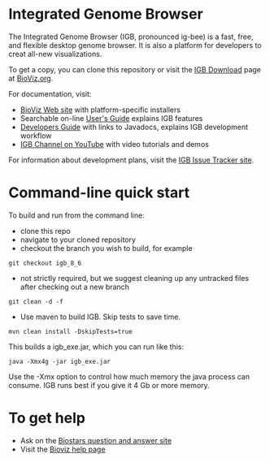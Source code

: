 # Integrated Genome Browser

The Integrated Genome Browser (IGB, pronounced ig-bee) is a fast, free, and flexible desktop genome browser. It is also a platform for developers to creat all-new visualizations.

To get a copy, you can clone this repository or visit the [IGB Download](http://bioviz.org/igb/download.html) page at [BioViz.org](http://www.bioviz.org).

For documentation, visit:

* [BioViz Web site](http://www.bioviz.org) with platform-specific installers
* Searchable on-line [User's Guide](https://wiki.transvar.org/display/igbman/Home) explains IGB features
* [Developers Guide](https://wiki.transvar.org/display/igbdevelopers/Home) with links to Javadocs, explains IGB development workflow
* [IGB Channel on YouTube](https://www.youtube.com/channel/UC0DA2d3YdbQ55ljkRKHRBkg) with video tutorials and demos

For information about development plans, visit the [IGB Issue Tracker site](http://jira.transvar.org).

# Command-line quick start 

To build and run from the command line:

* clone this repo 
* navigate to your cloned repository
* checkout the branch you wish to build, for example

`git checkout igb_8_6` 

* not strictly required, but we suggest cleaning up any untracked files after checking out a new branch

`git clean -d -f`

* Use maven to build IGB. Skip tests to save time.

`mvn clean install -DskipTests=true`

This builds a igb_exe.jar, which you can run like this:

`java -Xmx4g -jar igb_exe.jar`

Use the -Xmx option to control how much memory the java process can consume. IGB runs best if you give it 4 Gb or more memory.

# To get help

* Ask on the [Biostars question and answer site](https://www.biostars.org/p/new/post/?tag_val=igb")
* Visit the [Bioviz help page](http://bioviz.org/igb/help.html)

